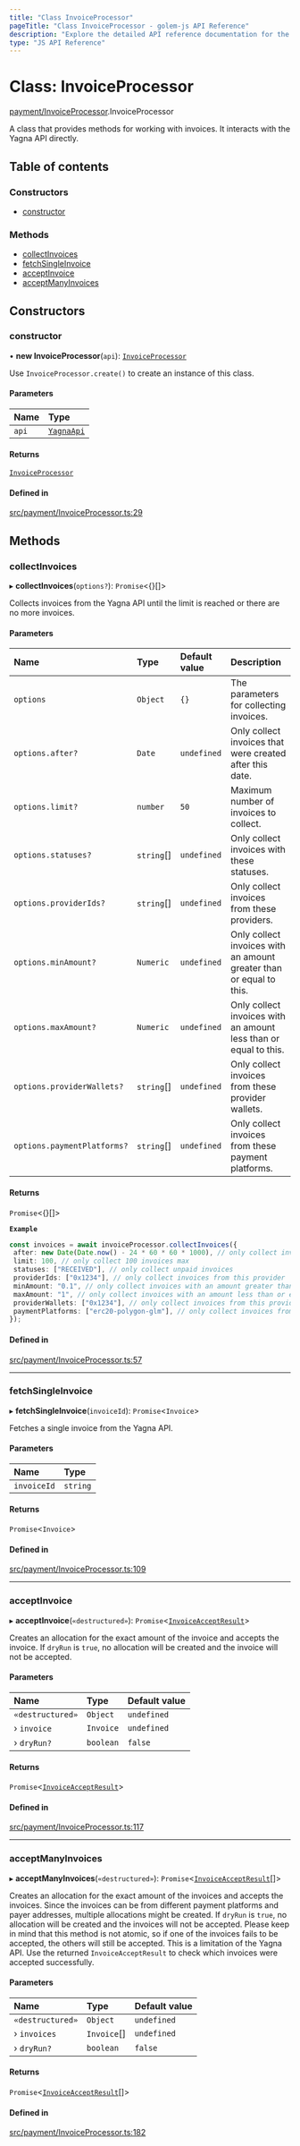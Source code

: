 ```yaml
---
title: "Class InvoiceProcessor"
pageTitle: "Class InvoiceProcessor - golem-js API Reference"
description: "Explore the detailed API reference documentation for the Class InvoiceProcessor within the golem-js SDK for the Golem Network."
type: "JS API Reference"
---
```

# Class: InvoiceProcessor

[payment/InvoiceProcessor](../modules/payment_InvoiceProcessor).InvoiceProcessor

A class that provides methods for working with invoices. It interacts with the Yagna API directly.

## Table of contents

### Constructors

- [constructor](payment_InvoiceProcessor.InvoiceProcessor#constructor)

### Methods

- [collectInvoices](payment_InvoiceProcessor.InvoiceProcessor#collectinvoices)
- [fetchSingleInvoice](payment_InvoiceProcessor.InvoiceProcessor#fetchsingleinvoice)
- [acceptInvoice](payment_InvoiceProcessor.InvoiceProcessor#acceptinvoice)
- [acceptManyInvoices](payment_InvoiceProcessor.InvoiceProcessor#acceptmanyinvoices)

## Constructors

### constructor

• **new InvoiceProcessor**(`api`): [`InvoiceProcessor`](payment_InvoiceProcessor.InvoiceProcessor)

Use `InvoiceProcessor.create()` to create an instance of this class.

#### Parameters

| Name | Type |
| :------ | :------ |
| `api` | [`YagnaApi`](shared_yagna_yagnaApi.YagnaApi) |

#### Returns

[`InvoiceProcessor`](payment_InvoiceProcessor.InvoiceProcessor)

#### Defined in

[src/payment/InvoiceProcessor.ts:29](https://github.com/golemfactory/golem-js/blob/570126bc/src/payment/InvoiceProcessor.ts#L29)

## Methods

### collectInvoices

▸ **collectInvoices**(`options?`): `Promise`\<{}[]\>

Collects invoices from the Yagna API until the limit is reached or there are no more invoices.

#### Parameters

| Name | Type | Default value | Description |
| :------ | :------ | :------ | :------ |
| `options` | `Object` | `{}` | The parameters for collecting invoices. |
| `options.after?` | `Date` | `undefined` | Only collect invoices that were created after this date. |
| `options.limit?` | `number` | `50` | Maximum number of invoices to collect. |
| `options.statuses?` | `string`[] | `undefined` | Only collect invoices with these statuses. |
| `options.providerIds?` | `string`[] | `undefined` | Only collect invoices from these providers. |
| `options.minAmount?` | `Numeric` | `undefined` | Only collect invoices with an amount greater than or equal to this. |
| `options.maxAmount?` | `Numeric` | `undefined` | Only collect invoices with an amount less than or equal to this. |
| `options.providerWallets?` | `string`[] | `undefined` | Only collect invoices from these provider wallets. |
| `options.paymentPlatforms?` | `string`[] | `undefined` | Only collect invoices from these payment platforms. |

#### Returns

`Promise`\<{}[]\>

**`Example`**

```typescript
const invoices = await invoiceProcessor.collectInvoices({
 after: new Date(Date.now() - 24 * 60 * 60 * 1000), // only collect invoices that were created in the last 24 hours
 limit: 100, // only collect 100 invoices max
 statuses: ["RECEIVED"], // only collect unpaid invoices
 providerIds: ["0x1234"], // only collect invoices from this provider
 minAmount: "0.1", // only collect invoices with an amount greater than or equal to 0.1 GLM
 maxAmount: "1", // only collect invoices with an amount less than or equal to 1 GLM
 providerWallets: ["0x1234"], // only collect invoices from this provider wallet
 paymentPlatforms: ["erc20-polygon-glm"], // only collect invoices from this payment platform
});
```

#### Defined in

[src/payment/InvoiceProcessor.ts:57](https://github.com/golemfactory/golem-js/blob/570126bc/src/payment/InvoiceProcessor.ts#L57)

___

### fetchSingleInvoice

▸ **fetchSingleInvoice**(`invoiceId`): `Promise`\<`Invoice`\>

Fetches a single invoice from the Yagna API.

#### Parameters

| Name | Type |
| :------ | :------ |
| `invoiceId` | `string` |

#### Returns

`Promise`\<`Invoice`\>

#### Defined in

[src/payment/InvoiceProcessor.ts:109](https://github.com/golemfactory/golem-js/blob/570126bc/src/payment/InvoiceProcessor.ts#L109)

___

### acceptInvoice

▸ **acceptInvoice**(`«destructured»`): `Promise`\<[`InvoiceAcceptResult`](../modules/payment_InvoiceProcessor#invoiceacceptresult)\>

Creates an allocation for the exact amount of the invoice and accepts the invoice.
If `dryRun` is `true`, no allocation will be created and the invoice will not be accepted.

#### Parameters

| Name | Type | Default value |
| :------ | :------ | :------ |
| `«destructured»` | `Object` | `undefined` |
| › `invoice` | `Invoice` | `undefined` |
| › `dryRun?` | `boolean` | `false` |

#### Returns

`Promise`\<[`InvoiceAcceptResult`](../modules/payment_InvoiceProcessor#invoiceacceptresult)\>

#### Defined in

[src/payment/InvoiceProcessor.ts:117](https://github.com/golemfactory/golem-js/blob/570126bc/src/payment/InvoiceProcessor.ts#L117)

___

### acceptManyInvoices

▸ **acceptManyInvoices**(`«destructured»`): `Promise`\<[`InvoiceAcceptResult`](../modules/payment_InvoiceProcessor#invoiceacceptresult)[]\>

Creates an allocation for the exact amount of the invoices and accepts the invoices.
Since the invoices can be from different payment platforms and payer addresses,
multiple allocations might be created.
If `dryRun` is `true`, no allocation will be created and the invoices will not be accepted.
Please keep in mind that this method is not atomic, so if one of the invoices fails
to be accepted, the others will still be accepted. This is a limitation of the Yagna API.
Use the returned `InvoiceAcceptResult` to check which invoices were accepted successfully.

#### Parameters

| Name | Type | Default value |
| :------ | :------ | :------ |
| `«destructured»` | `Object` | `undefined` |
| › `invoices` | `Invoice`[] | `undefined` |
| › `dryRun?` | `boolean` | `false` |

#### Returns

`Promise`\<[`InvoiceAcceptResult`](../modules/payment_InvoiceProcessor#invoiceacceptresult)[]\>

#### Defined in

[src/payment/InvoiceProcessor.ts:182](https://github.com/golemfactory/golem-js/blob/570126bc/src/payment/InvoiceProcessor.ts#L182)
